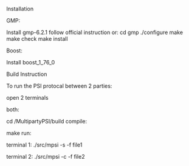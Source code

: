 Installation

GMP:


Install gmp-6.2.1 follow official instruction or:
  cd gmp
  ./configure
  make
  make check
  make install

Boost:


Install boost_1_76_0
 

Build Instruction


To run the PSI protocal between 2 parties:

open 2 terminals

both:


 cd /MultipartyPSI/build 
compile:

 make
run:


 terminal 1: ./src/mpsi -s -f file1

 terminal 2: ./src/mpsi -c -f file2
